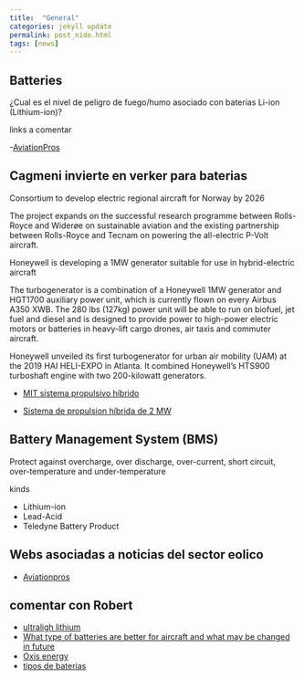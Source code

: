 ```yaml
---
title:  "General"
categories: jekyll update
permalink: post_nido.html
tags: [news]
---
```


## Batteries

¿Cual es el nivel de peligro de fuego/humo asociado con baterias Li-ion (Lithium-ion)?


links a comentar 

-[AviationPros](https://www.aviationpros.com/engines-components/aircraft-airframe-accessories/batteries/article/21121803/the-batteries-in-aircraft-engines)


## Cagmeni invierte en verker para baterias

Consortium to develop electric regional aircraft for Norway by 2026

The project expands on the successful research programme between Rolls-Royce and Widerøe on sustainable aviation and the existing partnership between Rolls-Royce and Tecnam on powering the all-electric P-Volt aircraft.

Honeywell is developing a 1MW generator suitable for use in hybrid-electric aircraft 

The turbogenerator is a combination of a  Honeywell 1MW generator and HGT1700 auxiliary power unit, which is currently flown on every Airbus A350 XWB. The 280 lbs (127kg) power unit will be able to run on biofuel, jet fuel and diesel and is designed to provide power to high-power electric motors or batteries in heavy-lift cargo drones, air taxis and commuter aircraft.

Honeywell unveiled its first turbogenerator for urban air mobility (UAM) at the 2019 HAI HELI-EXPO in Atlanta. It combined Honeywell’s HTS900 turboshaft engine with two 200-kilowatt generators.


- [MIT sistema propulsivo híbrido](https://www.hibridosyelectricos.com/articulo/tecnologia/avion-hibrido-electrico-mit-sistema-propulsion-limpio-grandes-aviones/20210209103629042346.html)


- [Sistema de propulsion híbrida de 2 MW](https://www.hibridosyelectricos.com/articulo/actualidad/collins-desarrollara-sistemas-propulsion-electrificados-proxima-generacion-aviones-electricos/20190413131853026995.html)


## Battery Management System (BMS)

Protect against overcharge, over discharge, over-current, short circuit, over-temperature and under-temperature

kinds

- Lithium-ion
- Lead-Acid 
 - Teledyne Battery Product


## Webs asociadas a noticias del sector eolico

- [Aviationpros](https://www.aviationpros.com/)

## comentar con Robert

- [ultraligh lithium](https://spectrum.ieee.org/aerospace/aviation/with-ultralight-lithiumsulfur-batteries-electric-airplanes-could-finally-take-off)
- [What type of batteries are better for aircraft and what may be changed in future](https://dmd.solutions/blog/2019/04/24/what-type-of-batteries-are-better-for-aircraft-and-what-may-be-changed-in-future/)
- [Oxis energy](https://oxisenergy.com/applications/)
- [tipos de baterias](https://www.flight-mechanic.com/aircraft-batteries-types-of-batteries-part-one/)